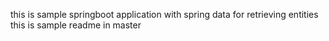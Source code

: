 this is sample springboot application with spring data for retrieving entities 
this is sample readme in master